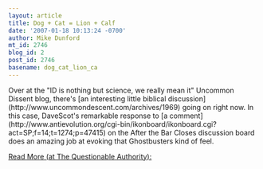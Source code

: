 ```yaml
---
layout: article
title: Dog + Cat = Lion + Calf
date: '2007-01-18 10:13:24 -0700'
author: Mike Dunford
mt_id: 2746
blog_id: 2
post_id: 2746
basename: dog_cat_lion_ca
---
```

<p>Over at the "ID is nothing but science, we really mean it" Uncommon Dissent blog, there's [an interesting little biblical discussion](http://www.uncommondescent.com/archives/1969) going on right now. In this case, DaveScot's remarkable response to [a comment](http://www.antievolution.org/cgi-bin/ikonboard/ikonboard.cgi?act=SP;f=14;t=1274;p=47415) on the After the Bar Closes discussion board does an amazing job at evoking that Ghostbusters kind of feel. </p>

[Read More (at The Questionable Authority):](http://scienceblogs.com/authority/2007/01/dog_cat_lion_calf.php)
